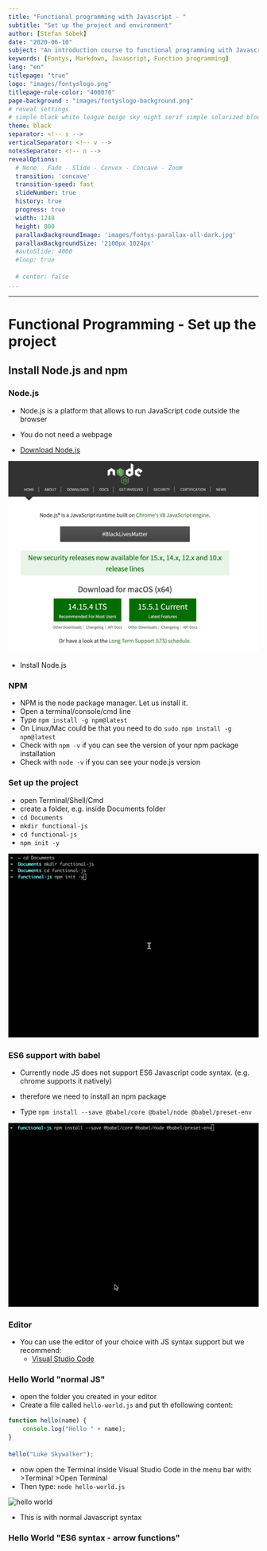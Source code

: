```yaml
---
title: "Functional programming with Javascript - "
subtitle: "Set up the project and environment"
author: [Stefan Sobek]
date: "2020-06-10"
subject: "An introduction course to functional programming with Javascript"
keywords: [Fontys, Markdown, Javascript, Function programming]
lang: "en"
titlepage: "true"
logo: "images/fontyslogo.png"
titlepage-rule-color: "400070"
page-background : "images/fontyslogo-background.png"
# reveal settings
# simple black white league beige sky night serif simple solarized blood moon
theme: black
separator: <!-- s -->
verticalSeparator: <!-- v -->
notesSeparator: <!-- n -->
revealOptions:
  # None - Fade - Slide - Convex - Concave - Zoom
  transition: 'concave'
  transition-speed: fast
  slideNumber: true
  history: true
  progress: true
  width: 1248
  height: 800
  parallaxBackgroundImage: 'images/fontys-parallax-all-dark.jpg'
  parallaxBackgroundSize: '2100px 1024px'
  #autoSlide: 4000
  #loop: true

  # center: false
...
```

---

# Functional Programming - Set up the project
<!-- .slide: data-background="images/slides-headline-background.jpg" -->

## Install Node.js and npm

### Node.js

- Node.js is a platform that allows to run JavaScript code outside the browser
- You do not need a webpage

- [Download Node.js](https://nodejs.org/en/)

![Node.js](images/0-nodejs-download.jpg)

- Install Node.js

### NPM

- NPM is the node package manager. Let us install it.
- Open a terminal/console/cmd line
- Type `npm install -g npm@latest`
- On Linux/Mac could be that you need to do `sudo npm install -g npm@latest`
- Check with `npm -v` if you can see the version of your npm package installation
- Check with `node -v` if you can see your node.js version


### Set up the project

- open Terminal/Shell/Cmd
- create a folder, e.g. inside Documents folder
- `cd Documents`
- `mkdir functional-js`
- `cd functional-js`
- `npm init -y`

![npm-init-2](images/0-setup-npm-2.gif)

<!-- s -->

### ES6 support with babel

- Currently node JS does not support ES6 Javascript code syntax. (e.g. chrome supports it natively)
- therefore we need to install an npm package

- Type `npm install --save @babel/core @babel/node @babel/preset-env`

![babel](images/0-setup-babel.gif)

### Editor

- You can use the editor of your choice with JS syntax support but we recommend:
  - [Visual Studio Code](https://code.visualstudio.com/)

### Hello World "normal JS"

- open the folder you created in your editor
- Create a file called `hello-world.js` and put th efollowing content:

```javascript
function hello(name) {
    console.log("Hello " + name);
}

hello("Luke Skywalker");
```

- now open the Terminal inside Visual Studio Code in the menu bar with: >Terminal >Open Terminal
- Then type: `node hello-world.js`

![hello world](images/0-hello-world.gif)

- This is with normal Javascript syntax

### Hello World "ES6 syntax - arrow functions"

